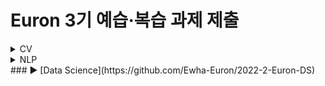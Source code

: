 # Euron 3기 예습·복습 과제 제출

<details>
<summary>CV</summary>
<div markdown="1">

<br />

| 주차 | 내용 | 발표자 | 발표자료 |
| ---- | ---------------- | ------------------------------------ | -------- |
| 15 | cs231n 13강 | 조수빈, 김나은 | [📚]() |



## **Assignment**

### **📍 15주차 예습과제 (~12/19)**

① CS231N 13강을 수강하고, 요약 및 정리한 내용을 깃허브에 업로드

② (선택) 질문 사항이나 공유하고 싶은 내용 `Ewha-Euron/2022-2-Euron-CV` issue에 추가

**예습과제 제출 방법**

> 해당 파일을 master branch에 업로드하신 후 해당 master branch에서 pull request 를 진행해주세요.
>

### **📍 14주차 복습과제 (~12/19)**

- [https://cs231n.github.io/assignments2021/assignment3/](https://cs231n.github.io/assignments2021/assignment3/)의 `Q5: Self-Supervised Learning for Image Classification`
	ⓐ `Self_Supervised_Learning.ipynb` 을 완료하신 후, `.py` 파일로 변환해서 제출해주세요. (모든 cell을 하나의 py 파일에 합쳐주세요)
	  - 파일명: `self_supervised_learning.py`


**복습과제 제출 방법**

> 해당 파일을 Week_15 branch에 업로드하신 후 해당 Week_15 branch에서 pull request 를 진행해주세요.
>
## **Due**

- 15주차 예습과제
- **12월 19일**까지 제출합니다.
- 14주차 복습과제
- **12월 19일**까지 제출합니다.

</div>
</details>


<details>
<summary>NLP</summary>
<div markdown="1">       

  | 주차 | 내용             | 발표자                               | 발표자료 |
| ---- | ---------------- | ------------------------------------ | -------- |
|  15주차   |   cs224n 14강   |  송민경, 권재선   | [📚]()    |

## Assignment
### 📍 예습과제 

1️⃣ CS224N 14강을 수강하고, 요약 및 정리한 내용을 깃허브에 업로드  
2️⃣ (선택) 질문 사항이나 공유하고 싶은 내용 `Ewha-Euron/2022-02-Euron-NLP` issue에 추가

### 예습과제 제출 방법
  
> 해당 파일을 `master` branch에 업로드하신 후 해당 `master`  branch에서  `pull request` 를 진행해주세요.
  
- 과제 제출 방법
    - 레포: (origin) username/2022-2-Euron-Study-Assignment
    - 브랜치: `master`
    - 해당 주차 브랜치에 과제 업로드하고 Pull Request, 이때 label은 `NLP` , `예습과제`
    
### 📍 복습과제
  - 아래 링크에서 T5 모델 사용문서를 읽어보시고, 원하시는 부분을 골라 자율적으로 실습 진행해주세요.
  - 구글 Colab 에 필사하는 방식으로 실습하시면 됩니다.
  
    - https://huggingface.co/docs/transformers/model_doc/t5

  
### 복습과제 제출 방법
  
> 해당 파일을 `Week_15` branch에 업로드하신 후 해당 `Week_15`  branch에서  `pull request` 를 진행해주세요.
  
- 과제 제출 방법
    - 레포: (origin) username/2022-2-Euron-Study-Assignment
    - 브랜치: `Week_15`
    - 해당 주차 브랜치에 과제 업로드하고 Pull Request, 이때 label은 `NLP` , `복습과제`

## **Due**

- 15주차 예습과제
    - **12월 19일**까지 제출합니다.
- 15주차 복습과제
    - **12월 26일**까지 제출합니다.

</div>
</details>
### ▶ [Data Science](https://github.com/Ewha-Euron/2022-2-Euron-DS)
